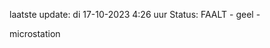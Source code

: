 laatste update: 
di 17-10-2023  4:26   uur 
Status: FAALT - geel - 
<div class="service R">microstation</div>
